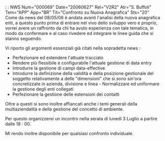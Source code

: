  :  : NWS Num="000069" Date="20060627" Rel="V2R2" Atr="S. Buffoli" Tem="APP" App="BR" Tit="Confronto su Nuova Anagrafica" Sts="20"
Come da news del 08/05/06 è andata avanti l'analisi della nuova anagrafica enti, a questo punto prima di entrare nel vivo dello sviluppo vero e proprio, vorrei avere un raffronto da chi ha avuto
esperienza con tale tematica, in modo da confermare e al caso rivedere ed integrare le linee guida
che si stanno seguendo.

Vi riporto gli argomenti essenziali già citati nella sopradetta news : 
- Perfezionare ed estendere l'attuale tracciato
- Rendere più flessibile e configurabile l'attuale gestione di data entry
- Introdurre la gestione di campi data-effective
- Introdurre la definizione della validità e della posizione gestionale del soggetto relativamente a
delle "dimensioni" che si sono sin'ora concretizzate in azienda, divisione e linea - Normalizzare ed uniformare la gestione degli enti collegati
- Perfezionare la gestione delle estensioni dei contatti

Oltre a questi si sono inoltre affiancati anche i temi generali della multiaziendalità e della gestione del concetto di ambiente.

Per questo organizzerei un incontro nella serata di lunedì 3 Luglio a partire dalle 18 : 00.

Mi rendo inoltre disponibile per qualsiasi confronto individuale.
